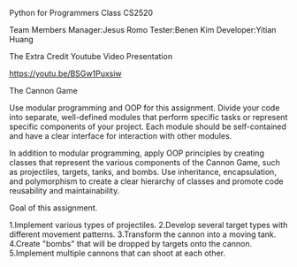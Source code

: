 Python for Programmers Class CS2520

Team Members
Manager:Jesus Romo 
Tester:Benen Kim
Developer:Yitian Huang

The Extra Credit 
Youtube Video Presentation 

https://youtu.be/BSGw1Puxsiw

The Cannon Game 

Use modular programming and OOP for this assignment. Divide your code into separate, well-defined modules that perform specific tasks or represent specific components of your project. Each module should be self-contained and have a clear interface for interaction with other modules.

In addition to modular programming, apply OOP principles by creating classes that represent the various components of the Cannon Game, such as projectiles, targets, tanks, and bombs. Use inheritance, encapsulation, and polymorphism to create a clear hierarchy of classes and promote code reusability and maintainability.

Goal of this assignment. 

1.Implement various types of projectiles.
2.Develop several target types with different movement patterns.
3.Transform the cannon into a moving tank.
4.Create "bombs" that will be dropped by targets onto the cannon.
5.Implement multiple cannons that can shoot at each other.

